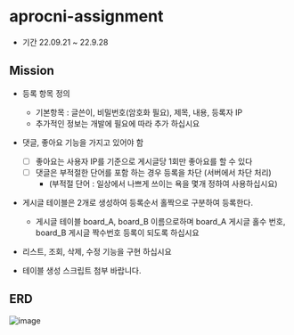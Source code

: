 # aprocni-assignment
- 기간 22.09.21 ~ 22.9.28

## Mission
- 등록 항목 정의
  - 기본항목 : 글쓴이, 비밀번호(암호화 필요), 제목, 내용, 등록자 IP
  - 추가적인 정보는 개발에 필요에 따라 추가 하십시요

- 댓글, 좋아요 기능을 가지고 있어야 함
  - [  ] 좋아요는 사용자 IP를 기준으로 게시글당 1회만 좋아요를 할 수 있다
  - [  ] 댓글은 부적절한 단어를 포함 하는 경우 등록을 차단 (서버에서 차단 처리)
    - (부적절 단어 : 일상에서 나쁘게 쓰이는 욕을 몇개 정하여 사용하십시요)
    
- 게시글 테이블은 2개로 생성하여 등록순서 홀짝으로 구분하여 등록한다.
  - 게시글 테이블 board_A, board_B 이름으로하며 board_A 게시글 홀수 번호, board_B 게시글 짝수번호 등록이 되도록 하십시요
  
- 리스트, 조회, 삭제, 수정 기능을 구현 하십시요

- 테이블 생성 스크립트 첨부 바랍니다.

## ERD
![image](https://user-images.githubusercontent.com/89643366/192090330-366269ad-e0b3-4654-92ab-ce23172383d6.png)
